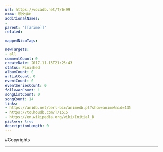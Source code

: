```yaml
---
url: https://vocadb.net/T/6499
name: 頭文字D
additionalNames: 
- 
parent: "[[anime]]"
related:

mappedNicoTags:

newTargets:
- all
commentCount: 0
createDate: 2017-11-13T21:25:43
status: Finished
albumCount: 0
artistCount: 0
eventCount: 0
eventSeriesCount: 0
followerCount: 1
songListCount: 0
songCount: 14
links: 
- https://anidb.net/perl-bin/animedb.pl?show=anime&aid=135
- https://touhoudb.com/T/1515
- https://en.wikipedia.org/wiki/Initial_D
picture: true
descriptionLength: 0
---
```


#Copyrights



---

